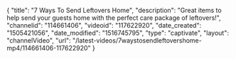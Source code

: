{
    "title": "7 Ways To Send Leftovers Home",
    "description": "Great items to help send your guests home with the perfect care package of leftovers!",
    "channelid": "114661406",
    "videoid": "117622920",
    "date_created": "1505421056",
    "date_modified": "1516745795",
    "type": "captivate",
    "layout": "channelVideo",
    "url": "\/latest-videos\/7waystosendleftovershome-mp4\/114661406-117622920"
}